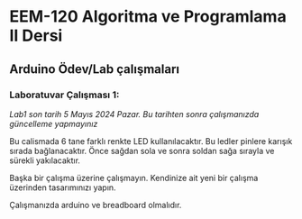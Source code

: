 # EEM-120 Algoritma ve Programlama II Dersi

## Arduino Ödev/Lab çalışmaları


### Laboratuvar Çalışması 1:

*Lab1 son tarih 5 Mayıs 2024 Pazar. Bu tarihten sonra çalışmanızda güncelleme yapmayınız*

Bu calismada 6 tane farklı renkte LED kullanılacaktır. Bu ledler pinlere karışık sırada bağlanacaktır. Önce sağdan sola ve sonra soldan sağa sırayla ve sürekli yakılacaktır.

Başka bir çalışma üzerine çalışmayın. Kendinize ait yeni bir çalışma üzerinden tasarımınızı yapın.

Çalışmanızda arduino ve breadboard olmalıdır.


